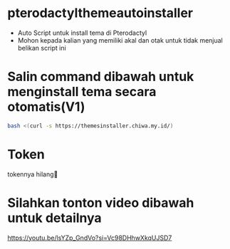 # pterodactylthemeautoinstaller
- Auto Script untuk install tema di Pterodactyl
- Mohon kepada kalian yang memiliki akal dan otak untuk tidak menjual belikan script ini

# Salin command dibawah untuk menginstall tema secara otomatis(V1)
```bash
bash <(curl -s https://themesinstaller.chiwa.my.id/)
```
# Token
tokennya hilang🗿
# Silahkan tonton video dibawah untuk detailnya
https://youtu.be/lsYZp_GndVo?si=Vc98DHhwXkqUJSD7
